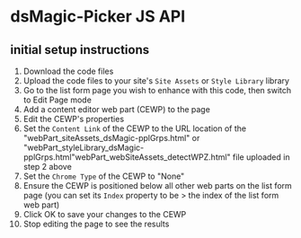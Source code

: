 # dsMagic-Picker JS API

## initial setup instructions
1) Download the code files
2) Upload the code files to your site's `Site Assets` or `Style Library` library
3) Go to the list form page you wish to enhance with this code, then switch to Edit Page mode
4) Add a content editor web part (CEWP) to the page
5) Edit the CEWP's properties
6) Set the `Content Link` of the CEWP to the URL location of the "webPart_siteAssets_dsMagic-pplGrps.html" or "webPart_styleLibrary_dsMagic-pplGrps.html"webPart_webSiteAssets_detectWPZ.html" file uploaded in step 2 above
7) Set the `Chrome Type` of the CEWP to "None"
8) Ensure the CEWP is positioned below all other web parts on the list form page (you can set its `Index` property to be > the index of the list form web part)
9) Click OK to save your changes to the CEWP
10) Stop editing the page to see the results
